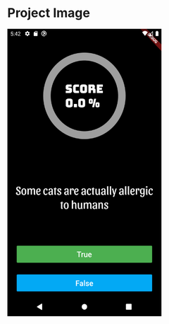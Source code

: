 # Project Image


<img src="https://github.com/frankmaayn/flutter_projects/blob/main/project_images/quizzler.png" width="350" height="650">
